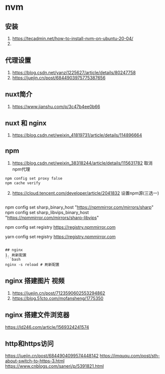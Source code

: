 # nvm
## 安装
1. https://tecadmin.net/how-to-install-nvm-on-ubuntu-20-04/
2. 
## 代理设置
1. https://blog.csdn.net/yanzi1225627/article/details/80247758
2. https://juejin.cn/post/6844903975775387656

## nuxt简介
1. https://www.jianshu.com/p/3c47b4ee0b66

## nuxt 和 nginx
1. https://blog.csdn.net/weixin_41819731/article/details/114896664

## npm
1. https://blog.csdn.net/weixin_38318244/article/details/115631782
   取消npm代理
```bash
npm config set proxy false
npm cache verify
```
2. https://cloud.tencent.com/developer/article/2041832
   设置npm源(三选一)
   ```bash
npm config set sharp_binary_host "https://npmmirror.com/mirrors/sharp" npm config set sharp_libvips_binary_host "https://npmmirror.com/mirrors/sharp-libvips"

npm config set registry https://registry.npmmirror.com

yarn config set registry https://registry.npmmirror.com
```

## nginx
1. 刷新配置
```bash
nginx -s reload # 刷新配置
```


## nginx 搭建图片 视频
1. https://juejin.cn/post/7123590602553294862
2. https://blog.51cto.com/mofansheng/1775350

## nginx 搭建文件浏览器
https://ld246.com/article/1569324241574


## http和https访问
https://juejin.cn/post/6844904099574448142
https://imququ.com/post/sth-about-switch-to-https-3.html
https://www.cnblogs.com/saneri/p/5391821.html